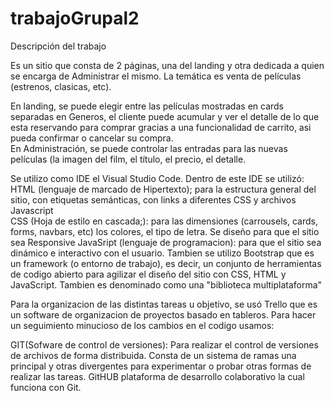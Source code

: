 # trabajoGrupal2
Descripción del trabajo

Es un sitio que consta de 2 páginas, una del landing y otra dedicada a quien se encarga de Administrar el mismo. 
La temática es venta de películas (estrenos, clasicas, etc). 

En landing, se puede elegir entre las películas mostradas en cards separadas en Generos, el cliente puede acumular y ver el detalle de lo que esta reservando para comprar gracias a una funcionalidad de carrito, asi pueda confirmar o cancelar su compra.  
En Administración, se puede controlar las entradas para las nuevas películas (la imagen del film, el título, el precio, el detalle.

Se utilizo como IDE el Visual Studio Code. Dentro de este IDE se utilizó:
HTML (lenguaje de marcado de Hipertexto); para la estructura general del sitio, con etiquetas semánticas, con links a diferentes CSS y archivos Javascript   
CSS (Hoja de estilo en cascada;): para las dimensiones (carrousels, cards, forms, navbars, etc) los colores, el tipo de letra. 
Se diseño para que el sitio sea Responsive
JavaSript (lenguaje de programacion): para que el sitio sea dinámico e interactivo con el usuario.
Tambien se utilizo Bootstrap que es un framework (o entorno de trabajo), es decir, un conjunto de herramientas de codigo abierto para agilizar el diseño del sitio con CSS, HTML y JavaScript. Tambien es denominado como una "biblioteca multiplataforma"

Para la organizacion de las distintas tareas u objetivo, se usó Trello que es un software de organizacion de proyectos basado en tableros. 
Para hacer un seguimiento minucioso de los cambios en el codigo usamos:

 GIT(Sofware de control de versiones): Para realizar el control de versiones de archivos de forma distribuida. Consta de un sistema de ramas una principal y otras divergentes para experimentar o probar otras formas de realizar las tareas.
 GitHUB plataforma de desarrollo colaborativo la cual funciona con Git.